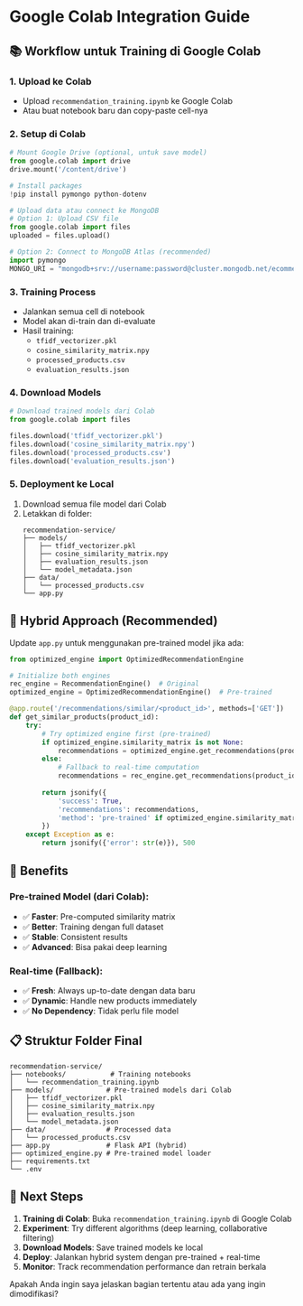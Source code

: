 # Google Colab Integration Guide

## 📚 Workflow untuk Training di Google Colab

### 1. **Upload ke Colab**
- Upload `recommendation_training.ipynb` ke Google Colab
- Atau buat notebook baru dan copy-paste cell-nya

### 2. **Setup di Colab**
```python
# Mount Google Drive (optional, untuk save model)
from google.colab import drive
drive.mount('/content/drive')

# Install packages
!pip install pymongo python-dotenv

# Upload data atau connect ke MongoDB
# Option 1: Upload CSV file
from google.colab import files
uploaded = files.upload()

# Option 2: Connect to MongoDB Atlas (recommended)
import pymongo
MONGO_URI = "mongodb+srv://username:password@cluster.mongodb.net/ecommerce"
```

### 3. **Training Process**
- Jalankan semua cell di notebook
- Model akan di-train dan di-evaluate
- Hasil training:
  - `tfidf_vectorizer.pkl`
  - `cosine_similarity_matrix.npy` 
  - `processed_products.csv`
  - `evaluation_results.json`

### 4. **Download Models**
```python
# Download trained models dari Colab
from google.colab import files

files.download('tfidf_vectorizer.pkl')
files.download('cosine_similarity_matrix.npy')
files.download('processed_products.csv')
files.download('evaluation_results.json')
```

### 5. **Deployment ke Local**
1. Download semua file model dari Colab
2. Letakkan di folder:
   ```
   recommendation-service/
   ├── models/
   │   ├── tfidf_vectorizer.pkl
   │   ├── cosine_similarity_matrix.npy
   │   ├── evaluation_results.json
   │   └── model_metadata.json
   ├── data/
   │   └── processed_products.csv
   └── app.py
   ```

## 🔄 Hybrid Approach (Recommended)

Update `app.py` untuk menggunakan pre-trained model jika ada:

```python
from optimized_engine import OptimizedRecommendationEngine

# Initialize both engines
rec_engine = RecommendationEngine()  # Original
optimized_engine = OptimizedRecommendationEngine()  # Pre-trained

@app.route('/recommendations/similar/<product_id>', methods=['GET'])
def get_similar_products(product_id):
    try:
        # Try optimized engine first (pre-trained)
        if optimized_engine.similarity_matrix is not None:
            recommendations = optimized_engine.get_recommendations(product_id, num_recs)
        else:
            # Fallback to real-time computation
            recommendations = rec_engine.get_recommendations(product_id, num_recs)
        
        return jsonify({
            'success': True,
            'recommendations': recommendations,
            'method': 'pre-trained' if optimized_engine.similarity_matrix is not None else 'real-time'
        })
    except Exception as e:
        return jsonify({'error': str(e)}), 500
```

## 🚀 Benefits

### Pre-trained Model (dari Colab):
- ✅ **Faster**: Pre-computed similarity matrix
- ✅ **Better**: Training dengan full dataset
- ✅ **Stable**: Consistent results
- ✅ **Advanced**: Bisa pakai deep learning

### Real-time (Fallback):
- ✅ **Fresh**: Always up-to-date dengan data baru  
- ✅ **Dynamic**: Handle new products immediately
- ✅ **No Dependency**: Tidak perlu file model

## 📋 Struktur Folder Final

```
recommendation-service/
├── notebooks/           # Training notebooks
│   └── recommendation_training.ipynb
├── models/             # Pre-trained models dari Colab
│   ├── tfidf_vectorizer.pkl
│   ├── cosine_similarity_matrix.npy
│   ├── evaluation_results.json
│   └── model_metadata.json
├── data/               # Processed data
│   └── processed_products.csv
├── app.py              # Flask API (hybrid)
├── optimized_engine.py # Pre-trained model loader
├── requirements.txt
└── .env
```

## 🎯 Next Steps

1. **Training di Colab**: Buka `recommendation_training.ipynb` di Google Colab
2. **Experiment**: Try different algorithms (deep learning, collaborative filtering)
3. **Download Models**: Save trained models ke local
4. **Deploy**: Jalankan hybrid system dengan pre-trained + real-time
5. **Monitor**: Track recommendation performance dan retrain berkala

Apakah Anda ingin saya jelaskan bagian tertentu atau ada yang ingin dimodifikasi?
